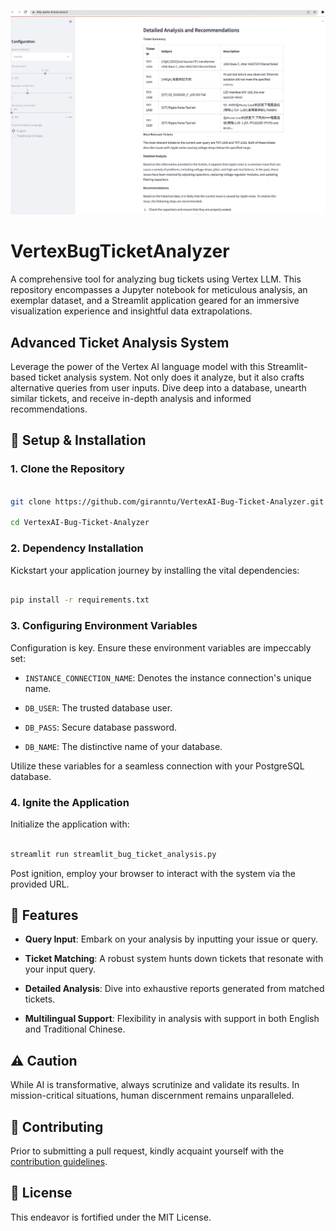 
![VertexBugTicketAnalyzer Logo](./image%20(6).png)

# VertexBugTicketAnalyzer

A comprehensive tool for analyzing bug tickets using Vertex LLM. This repository encompasses a Jupyter notebook for meticulous analysis, an exemplar dataset, and a Streamlit application geared for an immersive visualization experience and insightful data extrapolations.

## Advanced Ticket Analysis System

Leverage the power of the Vertex AI language model with this Streamlit-based ticket analysis system. Not only does it analyze, but it also crafts alternative queries from user inputs. Dive deep into a database, unearth similar tickets, and receive in-depth analysis and informed recommendations.

## 🚀 Setup & Installation

### 1. **Clone the Repository**

```bash

git clone https://github.com/giranntu/VertexAI-Bug-Ticket-Analyzer.git

cd VertexAI-Bug-Ticket-Analyzer

```

### 2. **Dependency Installation**

Kickstart your application journey by installing the vital dependencies:

```bash

pip install -r requirements.txt

```

### 3. **Configuring Environment Variables**

Configuration is key. Ensure these environment variables are impeccably set:

- `INSTANCE_CONNECTION_NAME`: Denotes the instance connection's unique name.

- `DB_USER`: The trusted database user.

- `DB_PASS`: Secure database password.

- `DB_NAME`: The distinctive name of your database.

Utilize these variables for a seamless connection with your PostgreSQL database.

### 4. **Ignite the Application**

Initialize the application with:

```bash

streamlit run streamlit_bug_ticket_analysis.py

```

Post ignition, employ your browser to interact with the system via the provided URL.

## 🌟 Features

- **Query Input**: Embark on your analysis by inputting your issue or query.

- **Ticket Matching**: A robust system hunts down tickets that resonate with your input query.

- **Detailed Analysis**: Dive into exhaustive reports generated from matched tickets.

- **Multilingual Support**: Flexibility in analysis with support in both English and Traditional Chinese.

## ⚠️ Caution

While AI is transformative, always scrutinize and validate its results. In mission-critical situations, human discernment remains unparalleled.

## 🤝 Contributing

Prior to submitting a pull request, kindly acquaint yourself with the [contribution guidelines](LINK_TO_GUIDELINES).

## 📜 License

This endeavor is fortified under the MIT License.

```

